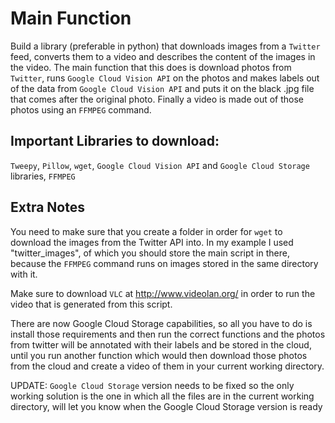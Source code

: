 # **Main Function**
  Build a library (preferable in python) that downloads images from a `Twitter` feed, converts them to a video and describes the content of the images in the video. The main function that this does is download photos from `Twitter`, runs `Google Cloud Vision API` on the photos and makes labels out of the data from `Google Cloud Vision API` and puts it on the black .jpg file that comes after the original photo. Finally a video is made out of those photos using an `FFMPEG` command.


## **Important Libraries to download:**
  `Tweepy`, `Pillow`, `wget`, `Google Cloud Vision API` and `Google Cloud Storage` libraries, `FFMPEG`

## **Extra Notes**  
You need to make sure that you create a folder in order for `wget` to download the images from the Twitter API into. In my example I used "twitter_images", of which you should store the main script in there, because the `FFMPEG` command runs on images stored in the same directory with it.

Make sure to download `VLC` at http://www.videolan.org/ in order to run the video that is generated from this script.

There are now Google Cloud Storage capabilities, so all you have to do is install those requirements and then run the correct functions and the photos from twitter will be annotated with their labels and be stored in the cloud, until you run another function which would then download those photos from the cloud and create a video of them in your current working directory.

UPDATE: `Google Cloud Storage` version needs to be fixed so the only working solution is the one in which all the files are in the current working directory, will let you know when the Google Cloud Storage version is ready


